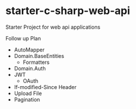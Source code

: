 # starter-c-sharp-web-api
Starter Project for web api applications

Follow up Plan

* AutoMapper
 * Domain.BaseEntities
   * Formatters
* Domain.Auth
 * JWT
   * OAuth
* If-modified-Since Header
* Upload File
* Pagination
